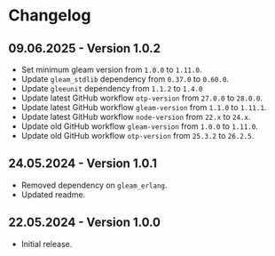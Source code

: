 # Changelog

## 09.06.2025 - Version 1.0.2

- Set minimum gleam version from `1.0.0` to `1.11.0`.
- Update `gleam_stdlib` dependency from `0.37.0` to `0.60.0`.
- Update `gleeunit` dependency from `1.1.2` to `1.4.0`
- Update latest GitHub workflow `otp-version` from `27.0.0` to `28.0.0`.
- Update latest GitHub workflow `gleam-version` from `1.1.0` to `1.11.1`.
- Update latest GitHub workflow `node-version` from `22.x` to `24.x`.
- Update old GitHub workflow `gleam-version` from `1.0.0` to `1.11.0`.
- Update old GitHub workflow `otp-version` from `25.3.2` to `26.2.5`.

## 24.05.2024 - Version 1.0.1

- Removed dependency on `gleam_erlang`.
- Updated readme.

## 22.05.2024 - Version 1.0.0

- Initial release.
